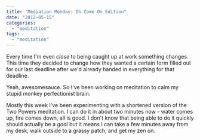 ```yaml
---
title: "Mediation Monday: Oh Come On Edition"
date: "2012-05-15"
categories: 
  - "meditation"
tags: 
  - "meditation"
---
```


Every time I'm even _close_ to being caught up at work something changes. This time they decided to change how they wanted a certain form filled out for our last deadline after we'd already handed in everything for that deadline.

Yeah, awesomesauce. So I've been working on meditation to calm my stupid monkey perfectionist brain.

Mostly this week I've been experimenting with a shortened version of the Two Powers meditation. I can do it in about two minutes now - water comes up, fire comes down, all is good. I don't know that being able to do it quickly should actually be a _goal_ but it means I can take a few minutes away from my desk, walk outside to a grassy patch, and get my zen on.
